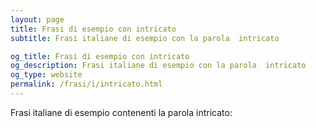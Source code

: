 ```yaml
---
layout: page
title: Frasi di esempio con intricato 
subtitle: Frasi italiane di esempio con la parola  intricato

og_title: Frasi di esempio con intricato 
og_description: Frasi italiane di esempio con la parola  intricato
og_type: website
permalink: /frasi/i/intricato.html
---
```


Frasi italiane di esempio contenenti la parola intricato:


